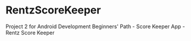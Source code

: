 # RentzScoreKeeper
Project 2 for Android Development Beginners' Path - Score Keeper App - Rentz Score Keeper
